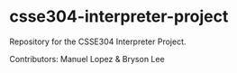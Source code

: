 # csse304-interpreter-project
Repository for the CSSE304 Interpreter Project.

Contributors: Manuel Lopez & Bryson Lee 

